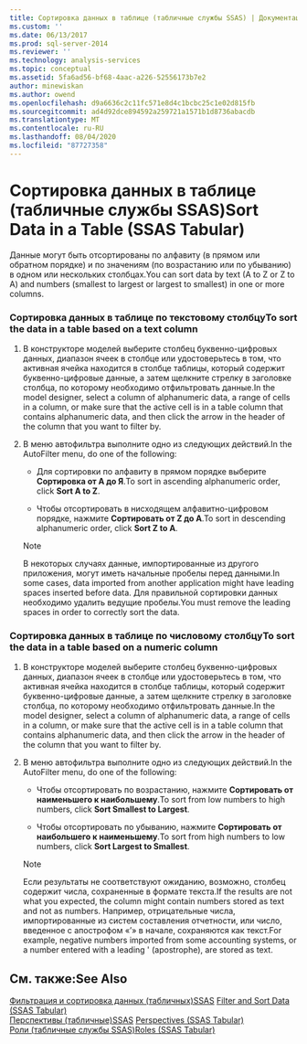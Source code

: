 ```yaml
---
title: Сортировка данных в таблице (табличные службы SSAS) | Документация Майкрософт
ms.custom: ''
ms.date: 06/13/2017
ms.prod: sql-server-2014
ms.reviewer: ''
ms.technology: analysis-services
ms.topic: conceptual
ms.assetid: 5fa6ad56-bf68-4aac-a226-52556173b7e2
author: minewiskan
ms.author: owend
ms.openlocfilehash: d9a6636c2c11fc571e8d4c1bcbc25c1e02d815fb
ms.sourcegitcommit: ad4d92dce894592a259721a1571b1d8736abacdb
ms.translationtype: MT
ms.contentlocale: ru-RU
ms.lasthandoff: 08/04/2020
ms.locfileid: "87727358"
---
```

# <a name="sort-data-in-a-table-ssas-tabular"></a><span data-ttu-id="fcb90-102">Сортировка данных в таблице (табличные службы SSAS)</span><span class="sxs-lookup"><span data-stu-id="fcb90-102">Sort Data in a Table (SSAS Tabular)</span></span>
  <span data-ttu-id="fcb90-103">Данные могут быть отсортированы по алфавиту (в прямом или обратном порядке) и по значениям (по возрастанию или по убыванию) в одном или нескольких столбцах.</span><span class="sxs-lookup"><span data-stu-id="fcb90-103">You can sort data by text (A to Z or Z to A) and numbers (smallest to largest or largest to smallest) in one or more columns.</span></span>  
  
### <a name="to-sort-the-data-in-a-table-based-on-a-text-column"></a><span data-ttu-id="fcb90-104">Сортировка данных в таблице по текстовому столбцу</span><span class="sxs-lookup"><span data-stu-id="fcb90-104">To sort the data in a table based on a text column</span></span>  
  
1.  <span data-ttu-id="fcb90-105">В конструкторе моделей выберите столбец буквенно-цифровых данных, диапазон ячеек в столбце или удостоверьтесь в том, что активная ячейка находится в столбце таблицы, который содержит буквенно-цифровые данные, а затем щелкните стрелку в заголовке столбца, по которому необходимо отфильтровать данные.</span><span class="sxs-lookup"><span data-stu-id="fcb90-105">In the model designer, select a column of alphanumeric data, a range of cells in a column, or make sure that the active cell is in a table column that contains alphanumeric data, and then click the arrow in the header of the column that you want to filter by.</span></span>  
  
2.  <span data-ttu-id="fcb90-106">В меню автофильтра выполните одно из следующих действий.</span><span class="sxs-lookup"><span data-stu-id="fcb90-106">In the AutoFilter menu, do one of the following:</span></span>  
  
    -   <span data-ttu-id="fcb90-107">Для сортировки по алфавиту в прямом порядке выберите **Сортировка от А до Я**.</span><span class="sxs-lookup"><span data-stu-id="fcb90-107">To sort in ascending alphanumeric order, click **Sort A to Z**.</span></span>  
  
    -   <span data-ttu-id="fcb90-108">Чтобы отсортировать в нисходящем алфавитно-цифровом порядке, нажмите **Сортировать от Z до A**.</span><span class="sxs-lookup"><span data-stu-id="fcb90-108">To sort in descending alphanumeric order, click **Sort Z to A**.</span></span>  
  
    > [!NOTE]  
    >  <span data-ttu-id="fcb90-109">В некоторых случаях данные, импортированные из другого приложения, могут иметь начальные пробелы перед данными.</span><span class="sxs-lookup"><span data-stu-id="fcb90-109">In some cases, data imported from another application might have leading spaces inserted before data.</span></span> <span data-ttu-id="fcb90-110">Для правильной сортировки данных необходимо удалить ведущие пробелы.</span><span class="sxs-lookup"><span data-stu-id="fcb90-110">You must remove the leading spaces in order to correctly sort the data.</span></span>  
  
### <a name="to-sort-the-data-in-a-table-based-on-a-numeric-column"></a><span data-ttu-id="fcb90-111">Сортировка данных в таблице по числовому столбцу</span><span class="sxs-lookup"><span data-stu-id="fcb90-111">To sort the data in a table based on a numeric column</span></span>  
  
1.  <span data-ttu-id="fcb90-112">В конструкторе моделей выберите столбец буквенно-цифровых данных, диапазон ячеек в столбце или удостоверьтесь в том, что активная ячейка находится в столбце таблицы, который содержит буквенно-цифровые данные, а затем щелкните стрелку в заголовке столбца, по которому необходимо отфильтровать данные.</span><span class="sxs-lookup"><span data-stu-id="fcb90-112">In the model designer, select a column of alphanumeric data, a range of cells in a column, or make sure that the active cell is in a table column that contains alphanumeric data, and then click the arrow in the header of the column that you want to filter by.</span></span>  
  
2.  <span data-ttu-id="fcb90-113">В меню автофильтра выполните одно из следующих действий.</span><span class="sxs-lookup"><span data-stu-id="fcb90-113">In the AutoFilter menu, do one of the following:</span></span>  
  
    -   <span data-ttu-id="fcb90-114">Чтобы отсортировать по возрастанию, нажмите **Сортировать от наименьшего к наибольшему**.</span><span class="sxs-lookup"><span data-stu-id="fcb90-114">To sort from low numbers to high numbers, click **Sort Smallest to Largest**.</span></span>  
  
    -   <span data-ttu-id="fcb90-115">Чтобы отсортировать по убыванию, нажмите **Сортировать от наибольшего к наименьшему**.</span><span class="sxs-lookup"><span data-stu-id="fcb90-115">To sort from high numbers to low numbers, click **Sort Largest to Smallest**.</span></span>  
  
    > [!NOTE]  
    >  <span data-ttu-id="fcb90-116">Если результаты не соответствуют ожиданию, возможно, столбец содержит числа, сохраненные в формате текста.</span><span class="sxs-lookup"><span data-stu-id="fcb90-116">If the results are not what you expected, the column might contain numbers stored as text and not as numbers.</span></span> <span data-ttu-id="fcb90-117">Например, отрицательные числа, импортированные из систем составления отчетности, или число, введенное с апострофом «’» в начале, сохраняются как текст.</span><span class="sxs-lookup"><span data-stu-id="fcb90-117">For example, negative numbers imported from some accounting systems, or a number entered with a leading ' (apostrophe), are stored as text.</span></span>  
  
## <a name="see-also"></a><span data-ttu-id="fcb90-118">См. также:</span><span class="sxs-lookup"><span data-stu-id="fcb90-118">See Also</span></span>  
 <span data-ttu-id="fcb90-119">[Фильтрация и сортировка данных &#40;табличных&#41;SSAS](../filter-and-sort-data-ssas-tabular.md) </span><span class="sxs-lookup"><span data-stu-id="fcb90-119">[Filter and Sort Data &#40;SSAS Tabular&#41;](../filter-and-sort-data-ssas-tabular.md) </span></span>  
 <span data-ttu-id="fcb90-120">[Перспективы &#40;табличные&#41;SSAS](perspectives-ssas-tabular.md) </span><span class="sxs-lookup"><span data-stu-id="fcb90-120">[Perspectives &#40;SSAS Tabular&#41;](perspectives-ssas-tabular.md) </span></span>  
 [<span data-ttu-id="fcb90-121">Роли (табличные службы SSAS)</span><span class="sxs-lookup"><span data-stu-id="fcb90-121">Roles &#40;SSAS Tabular&#41;</span></span>](roles-ssas-tabular.md)  
  
  
